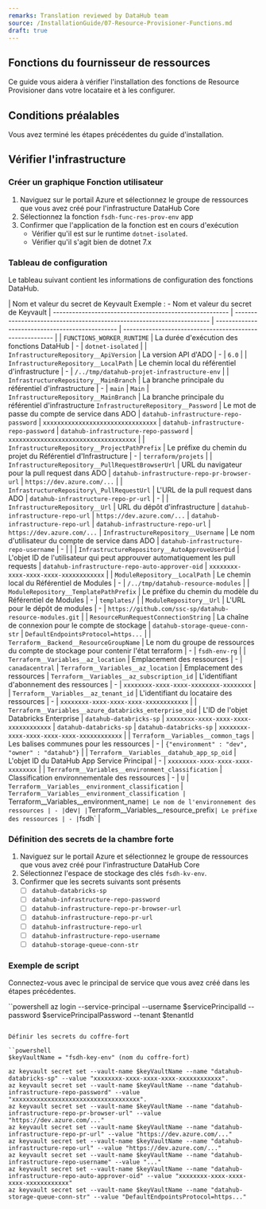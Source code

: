 ```yaml
---
remarks: Translation reviewed by DataHub team
source: /InstallationGuide/07-Resource-Provisioner-Functions.md
draft: true
---
```


## Fonctions du fournisseur de ressources

Ce guide vous aidera à vérifier l'installation des fonctions de Resource Provisioner dans votre locataire et à les configurer.

## Conditions préalables

Vous avez terminé les étapes précédentes du guide d'installation.

## Vérifier l'infrastructure

### Créer un graphique Fonction utilisateur

1. Naviguez sur le portail Azure et sélectionnez le groupe de ressources que vous avez créé pour l'infrastructure DataHub Core
1. Sélectionnez la fonction `fsdh-func-res-prov-env` app
1. Confirmer que l'application de la fonction est en cours d'exécution
   - Vérifier qu'il est sur le runtime `dotnet-isolated`.
   - Vérifier qu'il s'agit bien de dotnet 7.x

### Tableau de configuration

Le tableau suivant contient les informations de configuration des fonctions DataHub.

| Nom et valeur du secret de Keyvault Exemple : - Nom et valeur du secret de Keyvault
| ------------------------------------------------------- | ---------------------------------------------------------------------- | ----------------------------------------------- | -------------------------------------------------------- |
| `FUNCTIONS_WORKER_RUNTIME` | La durée d'exécution des fonctions DataHub | - | `dotnet-isolated` |
| `InfrastructureRepository__ApiVersion` | La version API d'ADO | - | `6.0` |
| `InfrastructureRepository__LocalPath` | Le chemin local du référentiel d'infrastructure | - | `/../tmp/datahub-projet-infrastructure-env` |
| `InfrastructureRepository__MainBranch` | La branche principale du référentiel d'infrastructure | - | `main` | `Main` | `InfrastructureRepository__MainBranch` | La branche principale du référentiel d'infrastructure
`InfrastructureRepository__Password` | Le mot de passe du compte de service dans ADO | `datahub-infrastructure-repo-password` | `xxxxxxxxxxxxxxxxxxxxxxxxxxxxxxxx` | `datahub-infrastructure-repo-password` | `datahub-infrastructure-repo-password` | `xxxxxxxxxxxxxxxxxxxxxxxxxxxxxxxxxxxx` |
| `InfrastructureRepository__ProjectPathPrefix` | Le préfixe du chemin du projet du Référentiel d'Infrastructure | - | `terraform/projets` |
| `InfrastructureRepository__PullRequestBrowserUrl` | URL du navigateur pour la pull request dans ADO | `datahub-infrastructure-repo-pr-browser-url` | `https://dev.azure.com/...` |
| `InfrastructureRepository\_PullRequestUrl` | L'URL de la pull request dans ADO | `datahub-infrastructure-repo-pr-url` | - |
| `InfrastructureRepository__Url` | URL du dépôt d'infrastructure | `datahub-infrastructure-repo-url` | `https://dev.azure.com/...` | `datahub-infrastructure-repo-url` | `datahub-infrastructure-repo-url` | `https://dev.azure.com/...`
| `InfrastructureRepository__Username` | Le nom d'utilisateur du compte de service dans ADO | `datahub-infrastructure-repo-username` | - | |
| `InfrastructureRepository__AutoApproveUserOid` | L'objet ID de l'utilisateur qui peut approuver automatiquement les pull requests | `datahub-infrastructure-repo-auto-approver-oid` | `xxxxxxxx-xxxx-xxxx-xxxx-xxxxxxxxxxxx` |
| `ModuleRepository__LocalPath` | Le chemin local du Référentiel de Modules | - | `/../tmp/datahub-resource-modules` |
| `ModuleRepository__TemplatePathPrefix` | Le préfixe du chemin du modèle du Référentiel de Modules | - | `templates/` |
| `ModuleRepository__Url` | L'URL pour le dépôt de modules | - | `https://github.com/ssc-sp/datahub-resource-modules.git` |
| `ResourceRunRequestConnectionString` | La chaîne de connexion pour le compte de stockage | `datahub-storage-queue-conn-str` | `DefaultEndpointsProtocol=https...` |
| `Terraform__Backend__ResourceGroupName` | Le nom du groupe de ressources du compte de stockage pour contenir l'état terraform | - | `fsdh-env-rg` |
| `Terraform__Variables__az_location` | Emplacement des ressources | - | `canadacentral` | `Terraform__Variables__az_location` | Emplacement des ressources
| `Terraform__Variables__az_subscription_id` | L'identifiant d'abonnement des ressources | - | `xxxxxxxx-xxxx-xxxx-xxxxxxxx-xxxxxxxx` |
| `Terraform__Variables__az_tenant_id` | L'identifiant du locataire des ressources | - | `xxxxxxxx-xxxx-xxxx-xxxx-xxxxxxxxxxxx` |
| `Terraform__Variables__azure_databricks_enterprise_oid` | L'ID de l'objet Databricks Enterprise | `datahub-databricks-sp` | `xxxxxxxx-xxxx-xxxx-xxxx-xxxxxxxxxxxx` | `datahub-databricks-sp` | `datahub-databricks-sp` | `xxxxxxxx-xxxx-xxxx-xxxx-xxxx-xxxxxxxxxxxx` |
| `Terraform__Variables__common_tags` | Les balises communes pour les ressources | - | `{"environment" : "dev", "owner" : "datahub"}` |
| `Terraform__Variables__datahub_app_sp_oid` | L'objet ID du DataHub App Service Principal | - | `xxxxxxxx-xxxx-xxxx-xxxx-xxxxxxxx` |
| `Terraform__Variables__environment_classification` | Classification environnementale des ressources | - | `U` | `Terraform__Variables__environment_classification` | `Terraform__Variables__environment_classification
| `Terraform__Variables__environment_name` | Le nom de l'environnement des ressources | - | `dev` |
| `Terraform__Variables__resource_prefix` | Le préfixe des ressources | - | `fsdh` |

### Définition des secrets de la chambre forte

1. Naviguez sur le portail Azure et sélectionnez le groupe de ressources que vous avez créé pour l'infrastructure DataHub Core
1. Sélectionnez l'espace de stockage des clés `fsdh-kv-env`.
1. Confirmer que les secrets suivants sont présents
   - [ ] `datahub-databricks-sp`
   - [ ] `datahub-infrastructure-repo-password`
   - [ ] `datahub-infrastructure-repo-pr-browser-url`
   - [ ] `datahub-infrastructure-repo-pr-url`
   - [ ] `datahub-infrastructure-repo-url`
   - [ ] `datahub-infrastructure-repo-username`
   - [ ] `datahub-storage-queue-conn-str`

### Exemple de script

Connectez-vous avec le principal de service que vous avez créé dans les étapes précédentes.

``powershell
az login --service-principal --username $servicePrincipalId --password $servicePrincipalPassword --tenant $tenantId
```

Définir les secrets du coffre-fort

``powershell
$keyVaultName = "fsdh-key-env" (nom du coffre-fort)

az keyvault secret set --vault-name $keyVaultName --name "datahub-databricks-sp" --value "xxxxxxxx-xxxx-xxxx-xxxx-xxxxxxxxxxxx".
az keyvault secret set --vault-name $keyVaultName --name "datahub-infrastructure-repo-password" --value "xxxxxxxxxxxxxxxxxxxxxxxxxxxxxxxxxxxx".
az keyvault secret set --vault-name $keyVaultName --name "datahub-infrastructure-repo-pr-browser-url" --value "https://dev.azure.com/..."
az keyvault secret set --vault-name $keyVaultName --name "datahub-infrastructure-repo-pr-url" --value "https://dev.azure.com/..."
az keyvault secret set --vault-name $keyVaultName --name "datahub-infrastructure-repo-url" --value "https://dev.azure.com/..."
az keyvault secret set --vault-name $keyVaultName --name "datahub-infrastructure-repo-username" --value "..."
az keyvault secret set --vault-name $keyVaultName --name "datahub-infrastructure-repo-auto-approver-oid" --value "xxxxxxxx-xxxx-xxxx-xxxx-xxxxxxxxxxxx"
az keyvault secret set --vault-name $keyVaultName --name "datahub-storage-queue-conn-str" --value "DefaultEndpointsProtocol=https..."
```
